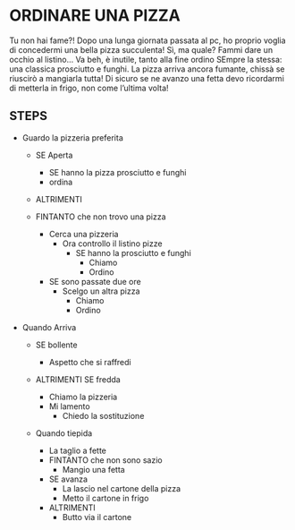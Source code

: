 # ORDINARE UNA PIZZA

Tu non hai fame?!
Dopo una lunga giornata passata al pc, ho proprio voglia di concedermi una bella pizza succulenta! Sì, ma quale? Fammi dare un occhio al listino… Va beh, è inutile, tanto alla fine ordino SEmpre la stessa: una classica prosciutto e funghi. La pizza arriva ancora fumante, chissà se riuscirò a mangiarla tutta!
Di sicuro se ne avanzo una fetta devo ricordarmi di metterla in frigo, non come l’ultima volta!

## STEPS

- Guardo la pizzeria preferita

  - SE Aperta

    - SE hanno la pizza prosciutto e funghi
    - ordina

  - ALTRIMENTI
  - FINTANTO che non trovo una pizza
    - Cerca una pizzeria
      - Ora controllo il listino pizze
        - SE hanno la prosciutto e funghi
          - Chiamo
          - Ordino
    - SE sono passate due ore
      - Scelgo un altra pizza
        - Chiamo
        - Ordino

- Quando Arriva

  - SE bollente

    - Aspetto che si raffredi

  - ALTRIMENTI SE fredda

    - Chiamo la pizzeria
    - Mi lamento
      - Chiedo la sostituzione

  - Quando tiepida
    - La taglio a fette
    - FINTANTO che non sono sazio
      - Mangio una fetta
    - SE avanza
      - La lascio nel cartone della pizza
      - Metto il cartone in frigo
    - ALTRIMENTI
      - Butto via il cartone
